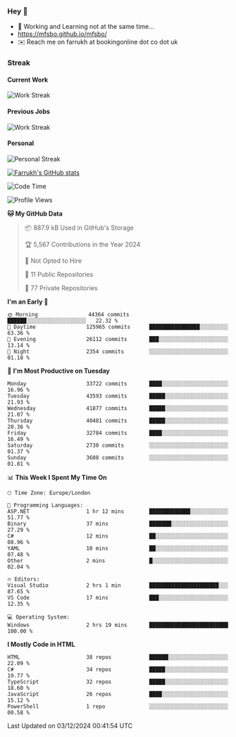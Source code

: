 ### Hey 👋

- 🏃 Working and Learning not at the same time...
- https://mfsbo.github.io/mfsbo/
- ✉️ Reach me on farrukh at bookingonline dot co dot uk

### Streak
#### Current Work
![Work Streak](https://streak-stats.demolab.com/?user=mfsbo)
#### Previous Jobs
![Work Streak](https://streak-stats.demolab.com/?user=farrukhcw)
#### Personal
![Personal Streak](https://streak-stats.demolab.com/?user=farrukhsubhani)

[![Farrukh's GitHub stats](https://github-readme-stats.vercel.app/api?username=mfsbo&hide=stars&count_private=true)](https://github.com/mfsbo/)

<!--START_SECTION:waka-->
![Code Time](http://img.shields.io/badge/Code%20Time-888%20hrs%203%20mins-blue)

![Profile Views](http://img.shields.io/badge/Profile%20Views-0-blue)

**🐱 My GitHub Data** 

> 📦 887.9 kB Used in GitHub's Storage 
 > 
> 🏆 5,567 Contributions in the Year 2024
 > 
> 🚫 Not Opted to Hire
 > 
> 📜 11 Public Repositories 
 > 
> 🔑 77 Private Repositories 
 > 
**I'm an Early 🐤** 

```text
🌞 Morning                44364 commits       ██████░░░░░░░░░░░░░░░░░░░   22.32 % 
🌆 Daytime                125965 commits      ████████████████░░░░░░░░░   63.36 % 
🌃 Evening                26112 commits       ███░░░░░░░░░░░░░░░░░░░░░░   13.14 % 
🌙 Night                  2354 commits        ░░░░░░░░░░░░░░░░░░░░░░░░░   01.18 % 
```
📅 **I'm Most Productive on Tuesday** 

```text
Monday                   33722 commits       ████░░░░░░░░░░░░░░░░░░░░░   16.96 % 
Tuesday                  43593 commits       █████░░░░░░░░░░░░░░░░░░░░   21.93 % 
Wednesday                41877 commits       █████░░░░░░░░░░░░░░░░░░░░   21.07 % 
Thursday                 40481 commits       █████░░░░░░░░░░░░░░░░░░░░   20.36 % 
Friday                   32784 commits       ████░░░░░░░░░░░░░░░░░░░░░   16.49 % 
Saturday                 2730 commits        ░░░░░░░░░░░░░░░░░░░░░░░░░   01.37 % 
Sunday                   3608 commits        ░░░░░░░░░░░░░░░░░░░░░░░░░   01.81 % 
```


📊 **This Week I Spent My Time On** 

```text
🕑︎ Time Zone: Europe/London

💬 Programming Languages: 
ASP.NET                  1 hr 12 mins        █████████████░░░░░░░░░░░░   51.77 % 
Binary                   37 mins             ███████░░░░░░░░░░░░░░░░░░   27.29 % 
C#                       12 mins             ██░░░░░░░░░░░░░░░░░░░░░░░   08.96 % 
YAML                     10 mins             ██░░░░░░░░░░░░░░░░░░░░░░░   07.48 % 
Other                    2 mins              █░░░░░░░░░░░░░░░░░░░░░░░░   02.04 % 

🔥 Editors: 
Visual Studio            2 hrs 1 min         ██████████████████████░░░   87.65 % 
VS Code                  17 mins             ███░░░░░░░░░░░░░░░░░░░░░░   12.35 % 

💻 Operating System: 
Windows                  2 hrs 19 mins       █████████████████████████   100.00 % 
```

**I Mostly Code in HTML** 

```text
HTML                     38 repos            ██████░░░░░░░░░░░░░░░░░░░   22.09 % 
C#                       34 repos            █████░░░░░░░░░░░░░░░░░░░░   19.77 % 
TypeScript               32 repos            █████░░░░░░░░░░░░░░░░░░░░   18.60 % 
JavaScript               26 repos            ████░░░░░░░░░░░░░░░░░░░░░   15.12 % 
PowerShell               1 repo              ░░░░░░░░░░░░░░░░░░░░░░░░░   00.58 % 
```




 Last Updated on 03/12/2024 00:41:54 UTC
<!--END_SECTION:waka-->
<!--
**mfsbo/mfsbo** is a ✨ _special_ ✨ repository because its `README.md` (this file) appears on your GitHub profile.

Here are some ideas to get you started:

- 🔭 I’m currently working on ...
- 🌱 I’m currently learning ...
- 👯 I’m looking to collaborate on ...
- 🤔 I’m looking for help with ...
- 💬 Ask me about ...
- 📫 How to reach me: ...
- 😄 Pronouns: ...
- ⚡ Fun fact: ...
-->
